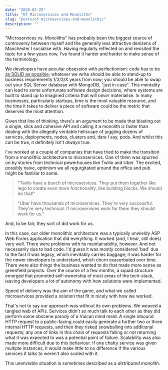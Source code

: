```yaml
---
date: "2020-02-29"
title: "Of Microservices and Monoliths"
slug: "posts/of-microservices-and-monoliths/"
description: ""
---
```

"Microservices vs. Monoliths" has probably been the biggest source of controversy between myself and the generally less attractive
denizens of Manchester I socialise with. Having regularly reflected on and revisited the topic for a few years now, I've
found it harder and harder to make sense of the terminology.

We developers have peculiar obsession with perfectionism: code has to be [as SOLID as possible](../i-probably-dont-understand-solid-principles/);
whatever we write should be able to stand-up to business requirements 1/2/3/X years from now; you should be able to swap out
your SQL Server database with MongoDB, "just in case". This mentality can lead to some unfortunate software design decisions, where systems are
built to stand up to imagined criteria that will _never_ materialise. In many businesses, particularly startups, time is the most valuable resource, and
the time it takes to deliver a piece of software could be the metric that deserves the most attention.

Given that line of thinking, there's an argument to be made that blasting out a single, slick and cohesive API and calling it a monolith is 
faster than dealing with the allegedly veritable hellscape of juggling dozens of services, deployments, nodes, clusters and, dare I say, pods.
And whilst this _can_ be true, it definitely isn't _always_ true.

I've worked at a couple of companies that have tried to make the transition from a monolithic architecture to microservices.
One of them was spurred on by stories from technical powerhouses like Twilio and Uber. The excited, possibly naive,
optimism we all regurgitated around the office and pub might be familiar to some. 

>"Twilio have a bunch of microservices. They put them together like lego to create even more functionality, like building blocks. We should do that!"

>"Uber have thousands of microservices. They're very successful. They're very technical. If microservices work for them they should work for us."

And, to be fair, they sort of did work for us.

In this case, our older monolithic architecture was a typically unwieldy ASP Web Forms application that did everything. It worked (and, I hear, still does) very well.
There were problems with its maintainability, however. And not necessarily due to bad code. I'd guess it was mostly considered 'bad' due to the fact it was legacy, which
inevitably carries baggage; it was harder for the newer developers to understand, which churn exacerbated over time. There were also things
the business wanted to do that made more sense as greenfield projects. Over the course of a few months, a squad structure emerged that promoted
self-ownership of most areas of the tech-stack, leaving developers a lot of autonomy with how solutions were implemented.

Speed of delivery was the aim of the game, and what we called microservices provided a solution that fit in nicely with how we worked.

That's not to say our approach was without its own problems. We weaved a tangled web of APIs. Services didn't so much talk to each other as
they did perform some obscene parody of a Vulcan mind meld. A single inbound HTTP request to a public-facing could easily generate a further 
two or three internal HTTP requests, and then _they_ risked snowballing into additional requests; any one of links in this chain of requests failing or
not returning what it was expected to was a potential point of failure. Scalability was also made more difficult due to this behaviour.
If one chatty service was given multiple instances, it would make little to no difference if the various services it talks to
weren't also scaled with it.

This unenviable situation is sometimes described as a _distributed monolith_.

<!--

Started career at a company that was looking to move towards microservices. Stories from Twilio and Uber.
Legacy code was unmaintainable (legacy is just something written before before a developer was there).

What is a monolith?
What is a microservice?
(vaguely: monolith is a big thing that does a lot; microservice is something smaller that does less)

Recursive microservice calls are a typical problem, however performance + maintainability issues are often one of the reasons to move away from a big monolith.

Question Steve asked Goach about SOA vs Microservices got me thinking.

Microservices aren't new (SOA)

Conways Law

Problems with monoliths lead people to want to do microservices.
Problems with microservices lead people to say 'maybe monoliths are better'.

Didn't really know what we were talking about. Did it matter? Let us move at speed, which is crucial for any startup.

Never really understood them; lot's of definitions. Typically confusing.

Size not necessarily best way of determining whether to go from monolith to microservice.

People have been jumping between microservices and monoliths and complaining about both of them forever.

Structure is never going to be right - especially in a lot of startups; as business evolves, so do requirements.
Can't design for everything.

SPAs might have helped with adoption of microservices this time around.
Difficulties of debugging

Don't necessarily need to classify them? Whatever works best / feels most natural. Saying "Twilio do Microservices = let's copy Twilio". Might not work.

Legacy code is just generally considered bad. People hate whatever is there before they got there.

Sometimes, having a separate thing is easier than having a big thing at the time you come to actually build it.
Don't need to overthink it. Underlying infrastructure is important. A lot of problems come from trying to adapt older
'cloud' providers to microservices. The more popular ones are built with them in mind.

-->
